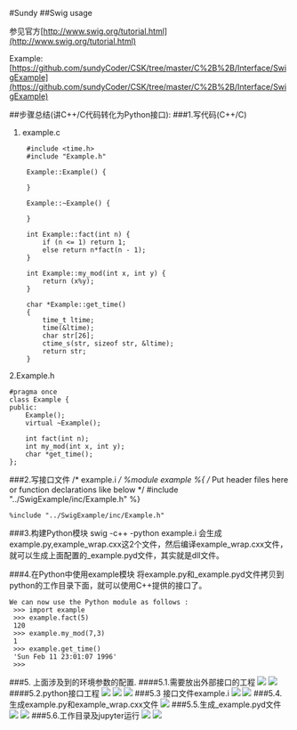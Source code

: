 #Sundy
##Swig usage

参见官方[http://www.swig.org/tutorial.html](http://www.swig.org/tutorial.html)

Example:[https://github.com/sundyCoder/CSK/tree/master/C%2B%2B/Interface/SwigExample](https://github.com/sundyCoder/CSK/tree/master/C%2B%2B/Interface/SwigExample)

##步骤总结(讲C++/C代码转化为Python接口):
###1.写代码(C++/C)
	
1. example.c

		#include <time.h>
		#include "Example.h"
		
		Example::Example() {
		
		}
		
		Example::~Example() {
		
		}
		
		int Example::fact(int n) {
			if (n <= 1) return 1;
			else return n*fact(n - 1);
		}
		
		int Example::my_mod(int x, int y) {
			return (x%y);
		}
		
		char *Example::get_time()
		{
			time_t ltime;
			time(&ltime);
			char str[26];
			ctime_s(str, sizeof str, &ltime);
			return str;
		}

2.Example.h

	#pragma once	
	class Example {
	public:
		Example();
		virtual ~Example();
	
		int fact(int n);
		int my_mod(int x, int y);
		char *get_time();
	};

###2.写接口文件
	 /* example.i */
	 %module example
	 %{
	 /* Put header files here or function declarations like below */
	#include "../SwigExample/inc/Example.h"
	 %}
	
	%include "../SwigExample/inc/Example.h"

###3.构建Python模块
	 swig -c++ -python example.i
会生成example.py,example_wrap.cxx这2个文件，然后编译example_wrap.cxx文件，就可以生成上面配置的_example.pyd文件，其实就是dll文件。

###4.在Python中使用example模块
将example.py和_example.pyd文件拷贝到python的工作目录下面，就可以使用C++提供的接口了。

	
	We can now use the Python module as follows :
	 >>> import example
	 >>> example.fact(5)
	 120
	 >>> example.my_mod(7,3)
	 1
	 >>> example.get_time()
	 'Sun Feb 11 23:01:07 1996'
	 >>>

###5. 上面涉及到的环境参数的配置.
####5.1.需要放出外部接口的工程
![](http://i.imgur.com/pAy7V4A.png)
![](http://i.imgur.com/vCknQKt.png)
####5.2.python接口工程
![](http://i.imgur.com/uqKAXGw.png)
![](http://i.imgur.com/ipKB4kj.png)
![](http://i.imgur.com/leBKQBC.png)
###5.3 接口文件example.i
![](http://i.imgur.com/faSrp6t.png)
![](http://i.imgur.com/6wzZv8P.png)
###5.4.生成example.py和example_wrap.cxx文件
![](http://i.imgur.com/TrUJR1x.png)
###5.5.生成_example.pyd文件
![](http://i.imgur.com/pYxH91X.png)
![](http://i.imgur.com/59zPmpM.png)
###5.6.工作目录及jupyter运行
![](http://i.imgur.com/RSTQWV7.png)
![](http://i.imgur.com/aRwWfpe.png)

